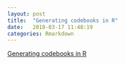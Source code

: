```yaml
---
layout: post
title:  "Generating codebooks in R"
date:   2018-03-17 11:48:19
categories: Rmarkdown
---
```


[Generating codebooks in R](http://sandsynligvis.dk/articles/18/codebook.html)
